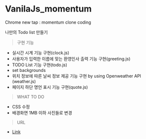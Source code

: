 # VanilaJs_momentum

Chrome new tap : momentum clone coding   

나만의 Todo list 만들기   
>구현 기능 
+ 실시간 시계 기능 구현(clock.js)   
+ 사용자가 입력한 이름에 맞는 환영인사 출력 기능 구현(greeting.js)  
+ TODO List 기능 구현(todo.js)
+ set backgrounds
+ 위치 정보에 따른 날씨 정보 제공 기능 구현 by using Openweather API (weather.js)
+ 페이지 하단 명언 표시 기능 구현(quote.js)   

>WHAT TO DO 
+ CSS 수정
+ 배경화면 1MB 이하 사진들로 변경

>URL
- [Link](https://wonjunyou.github.io/Chrome_momentum/)
